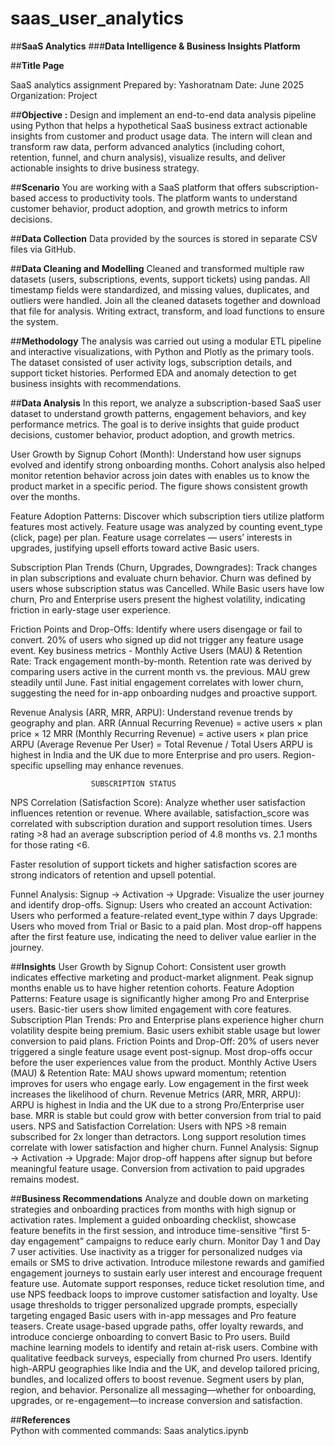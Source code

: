 # saas_user_analytics
##**SaaS Analytics**
###**Data Intelligence & Business Insights Platform**



##**Title Page**

SaaS analytics assignment 
Prepared by: Yashoratnam
Date: June 2025  
Organization: Project  


##**Objective :**
Design and implement an end-to-end data analysis pipeline using Python that helps a hypothetical SaaS business extract actionable insights from customer and product usage data. The intern will clean and transform raw data, perform advanced analytics (including cohort, retention, funnel, and churn analysis), visualize results, and deliver actionable insights to drive business strategy.

##**Scenario**
You are working with a SaaS platform that offers subscription-based access to productivity tools. The platform wants to understand customer behavior, product adoption, and growth metrics to inform decisions.
 

##**Data Collection** 
Data provided by the sources is stored in separate CSV files via GitHub. 

##**Data Cleaning and Modelling**
Cleaned and transformed multiple raw datasets (users, subscriptions, events, support tickets) using pandas.
 All timestamp fields were standardized, and missing values, duplicates, and outliers were handled. 
Join all the cleaned datasets together and download that file for analysis. 
Writing extract, transform, and load functions to ensure the system.


##**Methodology**
The analysis was carried out using a modular ETL pipeline and interactive visualizations, with Python and Plotly as the primary tools. The dataset consisted of user activity logs, subscription details, and support ticket histories. Performed EDA and anomaly detection to get business insights with recommendations. 


##**Data Analysis** 
In this report, we analyze a subscription-based SaaS user dataset to understand growth patterns, engagement behaviors, and key performance metrics. The goal is to derive insights that guide product decisions, customer behavior, product adoption, and growth metrics.

User Growth by Signup Cohort (Month): Understand how user signups evolved and identify strong onboarding months. Cohort analysis also helped monitor retention behavior across join dates with enables us to know the product market in a specific period. The figure shows consistent growth over the months. 


Feature Adoption Patterns: Discover which subscription tiers utilize platform features most actively. Feature usage was analyzed by counting event_type (click, page) per plan.  Feature usage correlates — users’ interests in upgrades, justifying upsell efforts toward active Basic users.




Subscription Plan Trends (Churn, Upgrades, Downgrades): Track changes in plan subscriptions and evaluate churn behavior. Churn was defined by users whose subscription status was Cancelled. While Basic users have low churn, Pro and Enterprise users present the highest volatility, indicating friction in early-stage user experience.

Friction Points and Drop-Offs: Identify where users disengage or fail to convert.
 20% of users who signed up did not trigger any feature usage event. 
Key business metrics - 
Monthly Active Users (MAU) & Retention Rate: Track engagement month-by-month. Retention rate was derived by comparing users active in the current month vs. the previous. MAU grew steadily until June.
         Fast initial engagement correlates with lower churn, suggesting the need for in-app onboarding nudges and proactive support.

Revenue Analysis (ARR, MRR, ARPU): Understand revenue trends by geography and plan.
ARR (Annual Recurring Revenue) = active users × plan price × 12
MRR (Monthly Recurring Revenue) = active users × plan price
ARPU (Average Revenue Per User) = Total Revenue / Total Users
ARPU is highest in India and the UK due to more Enterprise and pro users. Region-specific upselling may enhance revenues.


                      SUBSCRIPTION STATUS




NPS Correlation (Satisfaction Score): Analyze whether user satisfaction influences retention or revenue. Where available, satisfaction_score was correlated with subscription duration and support resolution times. Users rating >8 had an average subscription period of 4.8 months vs. 2.1 months for those rating <6.

Faster resolution of support tickets and higher satisfaction scores are strong indicators of retention and upsell potential.

Funnel Analysis: Signup → Activation → Upgrade: Visualize the user journey and identify drop-offs. Signup: Users who created an account
Activation: Users who performed a feature-related event_type within 7 days
Upgrade: Users who moved from Trial or Basic to a paid plan. Most drop-off happens after the first feature use, indicating the need to deliver value earlier in the journey.




##**Insights**
 User Growth by Signup Cohort: Consistent user growth indicates effective marketing and product-market alignment. Peak signup months enable us to have higher retention cohorts.
Feature Adoption Patterns:  Feature usage is significantly higher among Pro and Enterprise users. Basic-tier users show limited engagement with core features.
Subscription Plan Trends: Pro and Enterprise plans experience higher churn volatility despite being premium. Basic users exhibit stable usage but lower conversion to paid plans.
Friction Points and Drop-Off: 20% of users never triggered a single feature usage event post-signup. Most drop-offs occur before the user experiences value from the product. 
Monthly Active Users (MAU) & Retention Rate: MAU shows upward momentum; retention improves for users who engage early. Low engagement in the first week increases the likelihood of churn.
Revenue Metrics (ARR, MRR, ARPU):  ARPU is highest in India and the UK due to a strong Pro/Enterprise user base. MRR is stable but could grow with better conversion from trial to paid users.
 NPS and Satisfaction Correlation: Users with NPS >8 remain subscribed for 2x longer than detractors. Long support resolution times correlate with lower satisfaction and higher churn.
Funnel Analysis: Signup → Activation → Upgrade: Major drop-off happens after signup but before meaningful feature usage. Conversion from activation to paid upgrades remains modest.


##**Business Recommendations**
 Analyze and double down on marketing strategies and onboarding practices from months with high signup or activation rates.
 Implement a guided onboarding checklist, showcase feature benefits in the first session, and introduce time-sensitive “first 5-day engagement” campaigns to reduce early churn.
 Monitor Day 1 and Day 7 user activities. Use inactivity as a trigger for personalized nudges via emails or SMS to drive activation.
 Introduce milestone rewards and gamified engagement journeys to sustain early user interest and encourage frequent feature use.
 Automate support responses, reduce ticket resolution time, and use NPS feedback loops to improve customer satisfaction and loyalty.
 Use usage thresholds to trigger personalized upgrade prompts, especially targeting engaged Basic users with in-app messages and Pro feature teasers.
 Create usage-based upgrade paths, offer loyalty rewards, and introduce concierge onboarding to convert Basic to Pro users.
Build machine learning models to identify and retain at-risk users. Combine with qualitative feedback surveys, especially from churned Pro users. 
 Identify high-ARPU geographies like India and the UK, and develop tailored pricing, bundles, and localized offers to boost revenue.
 Segment users by plan, region, and behavior. Personalize all messaging—whether for onboarding, upgrades, or re-engagement—to increase conversion and satisfaction.


##**References**   
Python with commented commands: 
Saas analytics.ipynb

